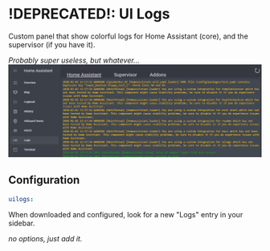 # !DEPRECATED!: UI Logs

Custom panel that show colorful logs for Home Assistant (core), and the supervisor (if you have it).

_Probably super useless, but whatever..._
![demo](https://github.com/custom-components/uilogs/raw/master/demo.gif)

## Configuration

```yaml
uilogs:
```

When downloaded and configured, look for a new "Logs" entry in your sidebar.

_no options, just add it._
